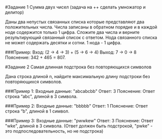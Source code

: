 #Задание 1
Сумма двух чисел (задача на ++ сделать умножатор и делитор)

Даны два непустых связанных списка которые представляют два положительных числа. Числа записаны в обратном порядке и в каждой ноде содержится только 1 цифра. Сложите два числа и верните результирующий связанный список с ответом.
Нода связанного списка не может содержать десятки и сотни. 1 нода - 1 цифра.

###Пример:
Вход: (2 -> 4 -> 3) + (5 -> 6 -> 4)
Выход: 7 -> 0 -> 8
Пояснение: 342 + 465 = 807.


#Задание 2 
Самая длинная подстрока без повторяющихся символов

Дана строка длиной n, найдите максимальную длину подстроки без повторяющихся символов.

###Пример 1:
Входные данные: "abcabcbb"
Ответ: 3 
Пояснение: Ответ строка “abc", длиной в 3 символа. 

###Пример 2:
Входные данные: "bbbbb"
Ответ: 1
Пояснение: Ответ строка “b", длиной в 1 символ.

###Пример 3:
Входные данные: "pwwkew"
Ответ: 3
Пояснение: Ответ "wke", длиной в 3 символа. 
(Ответ должен быть подстрокой, "pwke" - это подпоследовательность, но не подстрока)
